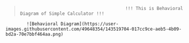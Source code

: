 >                                             !!! This is Behavioral Diagram of Simple Calculator !!!
                                             
            ![Behavioral Diagram](https://user-images.githubusercontent.com/49648354/143519704-017cc9ce-aeb5-4b09-bd2a-70e7bbf464aa.png)
